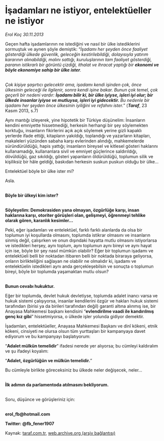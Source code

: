 # İşadamları ne istiyor, entelektüeller ne istiyor

*Erol Koç 30.11.2013*

<div class="yazi"><p>Geçen hafta işadamlarının ne istediğini ve nasıl bir ülke istediklerini sormuştuk ve aynen şöyle demiştik: “<i>İşadamı her şeyden önce faaliyet gösterdiği ülkede güvenlik, geleceğin kestirilebildiği, dolayısıyla yatırım kararının alınabildiği, malını sattığı, kuruluşlarının tam faaliyet gösterdiği, paranın istikrarlı bir görüntü çizdiği, ithalat ve ihracat yaptığı bir <b>ekonomi ve böyle ekonomiye sahip bir ülke ister</b>.</i></p>
<p><i><br/>Çok kişiye şaşırtıcı gelecektir ama, işadamı kendi işinden çok, önce ülkesinin geleceği ile ilgilenir, sonra kendi işine bakar. Bunun çok temel, çok geçerli bir nedeni vardır: <b>İşadamı bilir ki, bir ülke iyiyse, işleri iyi olur; bir ülkede insanlar iyiyse ve mutluysa, işleri iyi gidecektir.</b> Bu nedenle bir işadamı her şeyden önce ülkesinin iyiliğini ve refahını ister.</i>” (<b><i>Taraf</i></b>, 23 Kasım 2013, s.7)</p>
<p>Aynı mantığı izleyerek, yine hipotetik bir Türkiye düşünelim: İnsanların kendini emniyette hissetmediği, herkesin herhangi bir şey söylemekten korktuğu, insanların fikirlerini açık açık söylemek yerine gizli kapaklı yerlerde ifade ettiği, kitapların yakıldığı, toplandığı ve yazarların kitapları, makaleleri yüzünden sabaha karşı evlerinden alındığı, mahkemelerde süründürüldüğü, hapis yattığı; insanların bireysel ve kitlesel gösteri haklarını kullanamadığı, kullananlara sivil ve emniyet güçlerince saldırıldığı, dövüldüğü, gaz sıkıldığı, gösteri yapanların öldürüldüğü, toplumun silik ve kişiliksiz bir hâle geldiği, baskıdan herkesin suskun puskun olduğu bir ülke...</p>
<p>Entelektüel böyle bir ülke ister mi?</p>
<p>Asla.</p>
<p><b><br/>Böyle bir ülkeyi kim ister? </b></p>
<p><b><br/>Söyleyelim: Demokrasiden yana olmayan, özgürlüğe karşı, insan haklarına karşı, otoriter görüşleri olan, gelişmeyi, öğrenmeyi tehlike olarak gören, karanlık kesimler...</b></p>
<p>Peki, eğer işadamları ve entelektüel, farklı farklı alanlarda da olsa bir toplumun iyi koşullarda olmasını, toplumda istikrar olmasını ve insanların sinmiş değil, çalışırken ve onun dışındaki hayatta mutlu olmasını istiyorlarsa ve istedikleri herşey, aynı toplum, aynı toplumun aynı bireyi ve aynı hayat için ise, böyle bir şey nasıl mümkün olabilir? Eğer bir toplumun işadamı ve entelektüeli belli bir noktadan itibaren belli bir noktada biraraya geliyorsa, onların birlikteliğini sağlayan ne olabilir ne olmalıdır ki, işadamı ve entelektüelin istedikleri aynı anda gerçekleşebilsin ve sonuçta o toplumun bireyi, böyle bir toplumda yaşamaktan mutlu olsun?</p>
<p><b><br/>Bunun cevabı hukuktur.</b></p>
<p>Eğer bir toplumda, devlet hukuk devletiyse, toplumda adalet inancı varsa ve hukuk sistemi çalışıyorsa, insanlar kendilerini özgür ve hakları hukuk sistemi tarafından (birisi ya da birileri tarafından değil) garanti altına alınmış ise, bir Anayasa Mahkemesi başkanı kendisini “<b>evlendirilme vaadi ile kandırılmış genç kız gibi</b>” hissetmiyorsa, o ülkede işler yolunda gidiyor demektir.</p>
<p>İşadamları, entelektüeller, Anayasa Mahkemesi Başkanı ve dinî kökeni, etnik kökeni, cinsiyeti ne olursa olsun tüm yurttaşları bir kampanyaya davet ediyorum ve bu kampanyayı başlatıyorum:</p>
<p>“<b>Adalet mülkün temelidir</b>” ifadesi nerede yer alıyorsa; bu cümleyi kaldıralım ve şu ifadeyi koyalım:</p>
<p>“<b>Adalet, özgürlüğün ve mülkün temelidir.</b>”</p>
<p>Bu cümleyle birlikte göreceksiniz bu ülkede neler değişecek, neler...</p>
<p><b><br/>İlk adımın da parlamentoda atılmasını bekliyorum.</b></p>
<p><br/>Soru, düşünce ve görüşleriniz için: </p>
<p><b><br/>erol_fb@hotmail.com</b></p>
<p><b>Twitter: @fb_fener1907</b></p>
</div>

Kaynak: [taraf.com.tr](http://www.taraf.com.tr:80/erol-koc/makale-isadamlari-ne-istiyor-entelektueller-ne-istiyor.htm), [web.archive.org (arşiv bağlantısı)](http://web.archive.org/web/20131212024607/http://www.taraf.com.tr:80/erol-koc/makale-isadamlari-ne-istiyor-entelektueller-ne-istiyor.htm)
